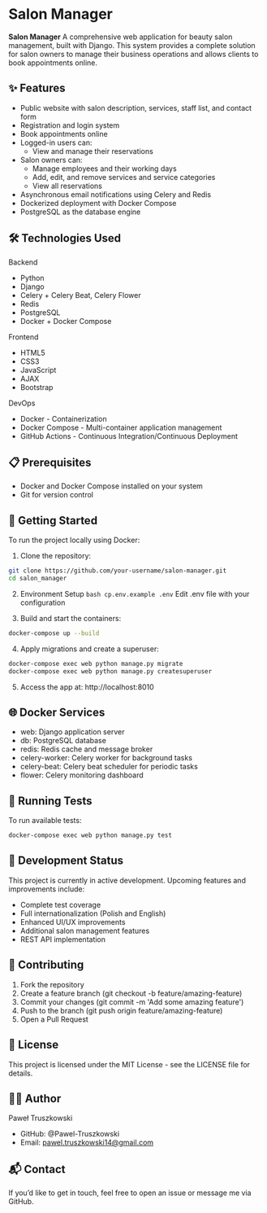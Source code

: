 # Salon Manager

**Salon Manager**
A comprehensive web application for beauty salon management, built with Django. This system provides a complete solution for salon owners to manage their business operations and allows clients to book appointments online.

## ✨ Features

- Public website with salon description, services, staff list, and contact form
- Registration and login system
- Book appointments online
- Logged-in users can:
  - View and manage their reservations
- Salon owners can:
  - Manage employees and their working days
  - Add, edit, and remove services and service categories
  - View all reservations
- Asynchronous email notifications using Celery and Redis
- Dockerized deployment with Docker Compose
- PostgreSQL as the database engine

## 🛠️ Technologies Used

Backend
- Python
- Django
- Celery + Celery Beat, Celery Flower
- Redis
- PostgreSQL
- Docker + Docker Compose

Frontend
- HTML5
- CSS3
- JavaScript
- AJAX
- Bootstrap

DevOps
- Docker - Containerization
- Docker Compose - Multi-container application management
- GitHub Actions - Continuous Integration/Continuous Deployment

## 📋 Prerequisites

- Docker and Docker Compose installed on your system
- Git for version control

## 🚀 Getting Started

To run the project locally using Docker:

1.  Clone the repository:
   ```bash
   git clone https://github.com/your-username/salon-manager.git
   cd salon_manager
   ```
2.	Environment Setup
```bash cp.env.example .env```
Edit .env file with your configuration

3.  Build and start the containers:
  ```bash
docker-compose up --build
```

4.  Apply migrations and create a superuser:
  ```bash
docker-compose exec web python manage.py migrate
docker-compose exec web python manage.py createsuperuser
  ```
5.	Access the app at: http://localhost:8010

## 🌐 Docker Services

- web: Django application server
- db: PostgreSQL database
- redis: Redis cache and message broker
- celery-worker: Celery worker for background tasks
- celery-beat: Celery beat scheduler for periodic tasks
- flower: Celery monitoring dashboard

## 🧪 Running Tests

To run available tests:
```bash
docker-compose exec web python manage.py test
```

## 🔄 Development Status

This project is currently in active development. Upcoming features and improvements include:

- Complete test coverage
- Full internationalization (Polish and English)
- Enhanced UI/UX improvements
- Additional salon management features
- REST API implementation

## 🤝 Contributing

1. Fork the repository
2. Create a feature branch (git checkout -b feature/amazing-feature)
3. Commit your changes (git commit -m 'Add some amazing feature')
4. Push to the branch (git push origin feature/amazing-feature)
5. Open a Pull Request

## 📝 License

This project is licensed under the MIT License - see the LICENSE file for details.

## 👨‍💻 Author

Paweł Truszkowski
- GitHub: @Pawel-Truszkowski
- Email: pawel.truszkowski14@gmail.com

## 📬 Contact

If you’d like to get in touch, feel free to open an issue or message me via GitHub.
